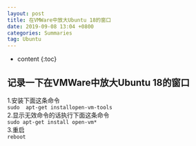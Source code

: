```yaml
---
layout: post
title: 在VMWare中放大Ubuntu 18的窗口
date: 2019-09-08 13:04 +0800
categories: Summaries
tag: Ubuntu
---
```


* content
{:toc}

记录一下在VMWare中放大Ubuntu 18的窗口  
-----------------------------------------

1.安装下面这条命令    
  `sudo  apt-get installopen-vm-tools `  
2.显示无效命令的话执行下面这条命令    
  `sudo apt-get install open-vm* `  
3.重启    
  `reboot`

